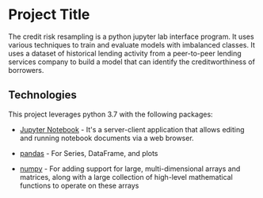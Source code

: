 # Project Title


The credit risk resampling is a python jupyter lab interface program.  It  uses various techniques to train and evaluate models with imbalanced classes. It uses a dataset of historical lending activity from a peer-to-peer lending services company to build a model that can identify the creditworthiness of borrowers.


## Technologies

This project leverages python 3.7 with the following packages:

* [Jupyter Notebook](https://jupyter-notebook-beginner-guide.readthedocs.io/en/latest/what_is_jupyter.html) - It's a server-client application that allows editing and running notebook documents via a web browser.

* [pandas](https://pandas.pydata.org/pandas-docs/stable/index.html) - For Series, DataFrame, and plots

* [numpy](https://numpy.org/) - For adding support for large, multi-dimensional arrays and matrices, along with a large collection of high-level mathematical functions to operate on these arrays


